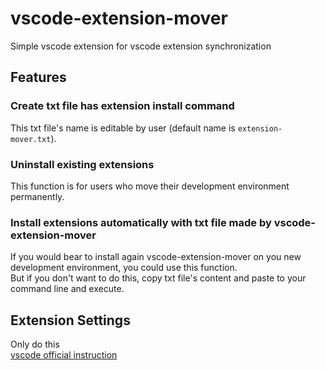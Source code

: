 # vscode-extension-mover

Simple vscode extension for vscode extension synchronization


## Features

### Create txt file has extension install command
This txt file's name is editable by user (default name is `extension-mover.txt`).

### Uninstall existing extensions
This function is for users who move their development environment permanently.

### Install extensions automatically with txt file made by vscode-extension-mover
If you would bear to install again vscode-extension-mover on you new development environment,
you could use this function.  
But if you don't want to do this, copy txt file's content and paste to your command line and execute.

## Extension Settings
Only do this  
[vscode official instruction](https://code.visualstudio.com/docs/setup/mac)
